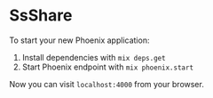 # SsShare

To start your new Phoenix application:

1. Install dependencies with `mix deps.get`
2. Start Phoenix endpoint with `mix phoenix.start`

Now you can visit `localhost:4000` from your browser.
